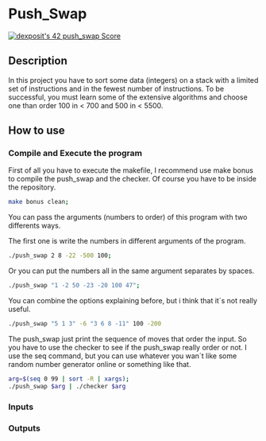  # Push_Swap
 [![dexposit's 42 push_swap Score](https://badge42.vercel.app/api/v2/cl2hrwxk3011709jppzcysckf/project/2527793)](https://github.com/JaeSeoKim/badge42)
## Description
In this project you have to sort some data (integers) on a stack with a limited set of instructions and in the fewest number of instructions. To be successful, you must learn some of the extensive algorithms and choose one than order 100 in < 700 and 500 in < 5500.
## How to use
### Compile and Execute the program
First of all you have to execute the makefile, I recommend use make bonus to compile the push_swap and the checker. Of course you have to be inside the repository.
```bash
make bonus clean;
```
You can pass the arguments (numbers to order) of this program with two differents ways.

The first one is write the numbers in different arguments of the program.
```bash
./push_swap 2 8 -22 -500 100;
```
Or you can put the numbers all in the same argument separates by spaces.
```bash
./push_swap "1 -2 50 -23 -20 100 47";
```
You can combine the options explaining before, but i think that it´s not really useful.
```bash
./push_swap "5 1 3" -6 "3 6 8 -11" 100 -200
```
The push_swap just print the sequence of moves that order the input.  So you have to use the checker to see if the push_swap really order or not.
I use the seq command, but you can use whatever you wan´t like some random number generator online or something like that.
```bash
arg=$(seq 0 99 | sort -R | xargs);
./push_swap $arg | ./checker $arg
```
### Inputs
### Outputs
